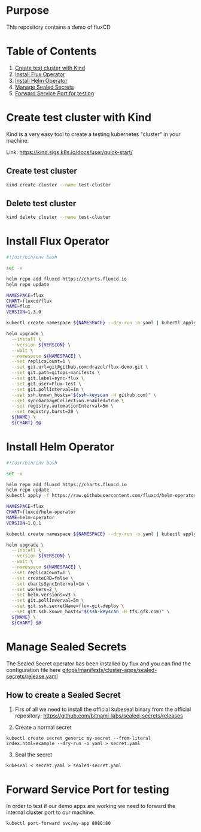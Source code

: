 # Purpose

This repository contains a demo of fluxCD

# Table of Contents
1. [Create test cluster with Kind](#create-test-cluster-with-kind)
2. [Install Flux Operator](#install-flux-operator)
3. [Install Helm Operator](#install-helm-operator)
4. [Manage Sealed Secrets](#manage-sealed-secrets)
5. [Forward Service Port for testing](#forward-service-port-for-testing)

# Create test cluster with Kind

Kind is a very easy tool to create a testing kubernetes "cluster" in your machine.

Link: https://kind.sigs.k8s.io/docs/user/quick-start/

## Create test cluster

```bash
kind create cluster --name test-cluster
```

## Delete test cluster

```bash
kind delete cluster --name test-cluster
```

# Install Flux Operator

```bash
#!/usr/bin/env bash

set -x

helm repo add fluxcd https://charts.fluxcd.io
helm repo update

NAMESPACE=flux
CHART=fluxcd/flux
NAME=flux
VERSION=1.3.0

kubectl create namespace ${NAMESPACE} --dry-run -o yaml | kubectl apply -f -

helm upgrade \
  --install \
  --version ${VERSION} \
  --wait \
  --namespace ${NAMESPACE} \
  --set replicaCount=1 \
  --set git.url=git@github.com:drazul/flux-demo.git \
  --set git.path=gitops-manifests \
  --set git.label=sync-flux \
  --set git.user=Flux-test \
  --set git.pollInterval=1m \
  --set ssh.known_hosts="$(ssh-keyscan -H github.com)" \
  --set syncGarbageCollection.enabled=true \
  --set registry.automationInterval=5m \
  --set registry.burst=20 \
  ${NAME} \
  ${CHART} $@
```

# Install Helm Operator

```bash
#!/usr/bin/env bash

set -x

helm repo add fluxcd https://charts.fluxcd.io
helm repo update
kubectl apply -f https://raw.githubusercontent.com/fluxcd/helm-operator/master/deploy/crds.yaml

NAMESPACE=flux
CHART=fluxcd/helm-operator
NAME=helm-operator
VERSION=1.0.1

kubectl create namespace ${NAMESPACE} --dry-run -o yaml | kubectl apply -f -

helm upgrade \
  --install \
  --version ${VERSION} \
  --wait \
  --namespace ${NAMESPACE} \
  --set replicaCount=1 \
  --set createCRD=false \
  --set chartsSyncInterval=1m \
  --set workers=2 \
  --set helm.versions=v3 \
  --set git.pollInverval=5m \
  --set git.ssh.secretName=flux-git-deploy \
  --set git.ssh.known_hosts="$(ssh-keyscan -H tfs.gfk.com)" \
  ${NAME} \
  ${CHART} $@
```

# Manage Sealed Secrets

The Sealed Secret operator has been installed by flux and you can find the configuration file here 
[gitops/manifests/cluster-apps/sealed-secrets/release.yaml](gitops-manifests/cluster-apps/sealed-secrets/release.yaml)

## How to create a Sealed Secret

1. Firs of all we need to install the official kubeseal binary from the official repository: https://github.com/bitnami-labs/sealed-secrets/releases

2. Create a normal secret
```
kubectl create secret generic my-secret --from-literal index.html=example --dry-run -o yaml > secret.yaml
```

3. Seal the secret
```
kubeseal < secret.yaml > sealed-secret.yaml
```

# Forward Service Port for testing

In order to test if our demo apps are working we need to forward the internal cluster port to our machine. 
```
kubectl port-forward svc/my-app 8080:80
```
